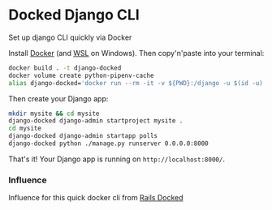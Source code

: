 # Docked Django CLI

Set up django CLI quickly via Docker

Install [Docker](https://www.docker.com/products/docker-desktop/) (and [WSL](https://learn.microsoft.com/en-us/windows/wsl/install) on Windows). Then copy'n'paste into your terminal:

```bash
docker build . -t django-docked
docker volume create python-pipenv-cache
alias django-docked='docker run --rm -it -v ${PWD}:/django -u $(id -u):$(id -g) -v python-pipenv-cache:/pipenv -p 8000:8000 -t django-docked'
```

Then create your Django app:

```bash
mkdir mysite && cd mysite
django-docked django-admin startproject mysite .
cd mysite
django-docked django-admin startapp polls
django-docked python ./manage.py runserver 0.0.0.0:8000
```

That's it! Your Django app is running on `http://localhost:8000/`.


### Influence
Influence for this quick docker cli from [Rails Docked](https://github.com/rails/docked)
